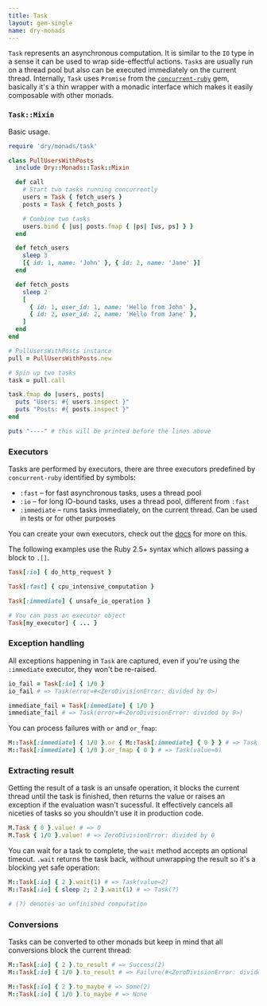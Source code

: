 ```yaml
---
title: Task
layout: gem-single
name: dry-monads
---
```


`Task` represents an asynchronous computation. It is similar to the `IO` type in a sense it can be used to wrap side-effectful actions. `Task`s are usually run on a thread pool but also can be executed immediately on the current thread. Internally, `Task` uses `Promise` from the [`concurrent-ruby`](https://github.com/ruby-concurrency/concurrent-ruby) gem, basically it's a thin wrapper with a monadic interface which makes it easily composable with other monads.

### `Task::Mixin`

Basic usage.

```ruby
require 'dry/monads/task'

class PullUsersWithPosts
  include Dry::Monads::Task::Mixin

  def call
    # Start two tasks running concurrently
    users = Task { fetch_users }
    posts = Task { fetch_posts }

    # Combine two tasks
    users.bind { |us| posts.fmap { |ps| [us, ps] } }
  end

  def fetch_users
    sleep 3
    [{ id: 1, name: 'John' }, { id: 2, name: 'Jane' }]
  end

  def fetch_posts
    sleep 2
    [
      { id: 1, user_id: 1, name: 'Hello from John' },
      { id: 2, user_id: 2, name: 'Hello from Jane' },
    ]
  end
end

# PullUsersWithPosts instance
pull = PullUsersWithPosts.new

# Spin up two tasks
task = pull.call

task.fmap do |users, posts|
  puts "Users: #{ users.inspect }"
  puts "Posts: #{ posts.inspect }"
end

puts "----" # this will be printed before the lines above
```


### Executors

Tasks are performed by executors, there are three executors predefined by `concurrent-ruby` identified by symbols:

  - `:fast` – for fast asynchronous tasks, uses a thread pool
  - `:io` – for long IO-bound tasks, uses a thread pool, different from `:fast`
  - `:immediate` – runs tasks immediately, on the current thread. Can be used in tests or for other purposes

You can create your own executors, check out the [docs](http://ruby-concurrency.github.io/concurrent-ruby/root/Concurrent.html) for more on this.

The following examples use the Ruby 2.5+ syntax which allows passing a block to `.[]`.

```ruby
Task[:io] { do_http_request }

Task[:fast] { cpu_intensive_computation }

Task[:immediate] { unsafe_io_operation }

# You can pass an executor object
Task[my_executor] { ... }
```

### Exception handling

All exceptions happening in `Task` are captured, even if you're using the `:immediate` executor, they won't be re-raised.

```ruby
io_fail = Task[:io] { 1/0 }
io_fail # => Task(error=#<ZeroDivisionError: divided by 0>)

immediate_fail = Task[:immediate] { 1/0 }
immediate_fail # => Task(error=#<ZeroDivisionError: divided by 0>)
```

You can process failures with `or` and `or_fmap`:

```ruby
M::Task[:immediate] { 1/0 }.or { M::Task[:immediate] { 0 } } # => Task(value=0)
M::Task[:immediate] { 1/0 }.or_fmap { 0 } # => Task(value=0)
```

### Extracting result

Getting the result of a task is an unsafe operation, it blocks the current thread until the task is finished, then returns the value or raises an exception if the evaluation wasn't sucessful. It effectively cancels all niceties of tasks so you shouldn't use it in production code.

```ruby
M.Task { 0 }.value! # => 0
M.Task { 1/0 }.value! # => ZeroDivisionError: divided by 0
```

You can wait for a task to complete, the `wait` method accepts an optional timeout. `.wait` returns the task back, without unwrapping the result so it's a blocking yet safe operation:

```ruby
M::Task[:io] { 2 }.wait(1) # => Task(value=2)
M::Task[:io] { sleep 2; 2 }.wait(1) # => Task(?)

# (?) denotes an unfinished computation
```

### Conversions

Tasks can be converted to other monads but keep in mind that all conversions block the current thread:

```ruby
M::Task[:io] { 2 }.to_result # => Success(2)
M::Task[:io] { 1/0 }.to_result # => Failure(#<ZeroDivisionError: divided by 0>)

M::Task[:io] { 2 }.to_maybe # => Some(2)
M::Task[:io] { 1/0 }.to_maybe # => None
```
